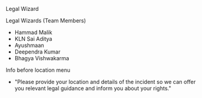 Legal Wizard

Legal Wizards (Team Members)
- Hammad Malik
- KLN Sai Aditya
- Ayushmaan
- Deependra Kumar
- Bhagya Vishwakarma

Info before location menu
- "Please provide your location and details of the incident so we can offer you relevant   legal guidance and inform you about your rights."

